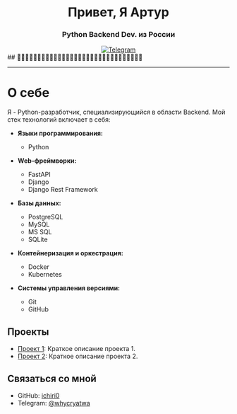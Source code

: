 <div id="header" align="center">
    <h1>Привет, Я Артур </h1>
    <h3>Python Backend Dev. из России</h3>
</div>

<div id="socials" align="center">
  <a href="[telegram-url](https://t.me/whycryatwa)">
    <img src="https://img.shields.io/badge/Telegram-blue?style=for-the-badge&logo=telegram&logoColor=white" alt="Telegram"/>
  </a>
</div>
## 🔄🔄🔄🔄🔄🔄🔄🔄🔄🔄🔄🔄🔄🔄🔄🔄🔄🔄🔄🔄🔄🔄🔄🔄🔄🔄🔄🔄🔄🔄🔄

---

# О себе
Я - Python-разработчик, специализирующийся в области Backend. Мой стек технологий включает в себя:

- **Языки программирования:**
  - Python

- **Web-фреймворки:**
  - FastAPI
  - Django
  - Django Rest Framework

- **Базы данных:**
  - PostgreSQL
  - MySQL
  - MS SQL
  - SQLite

- **Контейнеризация и оркестрация:**
  - Docker
  - Kubernetes

- **Системы управления версиями:**
  - Git
  - GitHub
    
## Проекты
- [Проект 1](ссылка_на_проект_1): Краткое описание проекта 1.
- [Проект 2](ссылка_на_проект_2): Краткое описание проекта 2.

## Связаться со мной
- GitHub: [ichiri0]([ссылка_на_ваш_профиль](https://github.com/ichiri0))
- Telegram: [@whycryatwa](https://t.me/whycryatwa)

